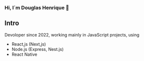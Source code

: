 ### Hi, I´m Douglas Henrique 👋

## Intro

Devoloper since 2022, working mainly in JavaScript projects, using

- React,js (Next,js)
- Node.js (Express, Nest.js)
- React Native


